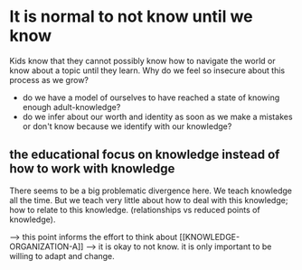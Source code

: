 # It is normal to not know until we know
Kids know that they cannot possibly know how to navigate the world or know about a topic until they learn. Why do we feel so insecure about this process as we grow?

- do we have a model of ourselves to have reached a state of knowing enough adult-knowledge?
- do we infer about our worth and identity as soon as we make a mistakes or don't know because we identify with our knowledge?

## the educational focus on knowledge instead of how to work with knowledge
There seems to be a big problematic divergence here. We teach knowledge all the time. But we teach very little about how to deal with this knowledge; how to relate to this knowledge. (relationships vs reduced points of knowledge). 

--> this point informs the effort to think about [[KNOWLEDGE-ORGANIZATION-A]]
--> it is okay to not know. it is only important to be willing to adapt and change. 

